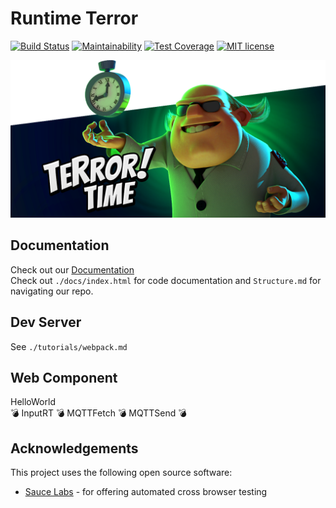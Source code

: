 # Runtime Terror
[![Build Status](https://travis-ci.com/ucsd-cse112/team9-webcomponent.svg?token=SYYH9pqzsbfveDCnEAbx&branch=valentin)](https://travis-ci.com/ucsd-cse112/team9-webcomponent)
[![Maintainability](https://api.codeclimate.com/v1/badges/01d9ca099423c56d223d/maintainability)](https://codeclimate.com/repos/5cc220fa4a01b954d700d805/maintainability)
[![Test Coverage](https://api.codeclimate.com/v1/badges/01d9ca099423c56d223d/test_coverage)](https://codeclimate.com/repos/5cc220fa4a01b954d700d805/test_coverage)
[![MIT license](http://img.shields.io/badge/license-MIT-brightgreen.svg)](http://opensource.org/licenses/MIT)
  
![](docs/images/time_terror.png)

## Documentation
Check out our [Documentation](http://htmlpreview.github.io/?https://github.com/ucsd-cse112/team9-webcomponent/blob/valentin/docs/index.html)  
Check out `./docs/index.html` for code documentation and `Structure.md` for navigating our repo.

## Dev Server
See `./tutorials/webpack.md`

## Web Component

HelloWorld  
:bomb: InputRT :bomb: MQTTFetch :bomb: MQTTSend :bomb:

## Acknowledgements
This project uses the following open source software: 
- [Sauce Labs](https://saucelabs.com/) - for offering automated cross browser testing
  
